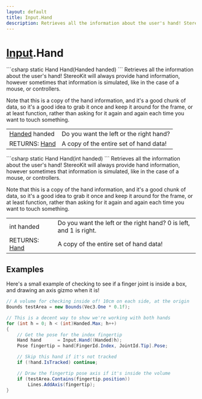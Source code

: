 ```yaml
---
layout: default
title: Input.Hand
description: Retrieves all the information about the user's hand! StereoKit will always provide hand information, however sometimes that information is simulated, like in the case of a mouse, or controllers.  Note that this is a copy of the hand information, and it's a good chunk of data, so it's a good idea to grab it once and keep it around for the frame, or at least function, rather than asking for it again and again each time you want to touch something.
---
```

# [Input]({{site.url}}/Pages/StereoKit/Input.html).Hand

<div class='signature' markdown='1'>
```csharp
static Hand Hand(Handed handed)
```
Retrieves all the information about the user's hand!
StereoKit will always provide hand information, however sometimes
that information is simulated, like in the case of a mouse, or
controllers.

Note that this is a copy of the hand information, and it's a good
chunk of data, so it's a good idea to grab it once and keep it
around for the frame, or at least function, rather than asking
for it again and again each time you want to touch something.
</div>

|  |  |
|--|--|
|[Handed]({{site.url}}/Pages/StereoKit/Handed.html) handed|Do you want the left or the right hand?|
|RETURNS: [Hand]({{site.url}}/Pages/StereoKit/Hand.html)|A copy of the entire set of hand data!|

<div class='signature' markdown='1'>
```csharp
static Hand Hand(int handed)
```
Retrieves all the information about the user's hand!
StereoKit will always provide hand information, however sometimes
that information is simulated, like in the case of a mouse, or
controllers.

Note that this is a copy of the hand information, and it's a good
chunk of data, so it's a good idea to grab it once and keep it
around for the frame, or at least function, rather than asking
for it again and again each time you want to touch something.
</div>

|  |  |
|--|--|
|int handed|Do you want the left or the right hand? 0 is             left, and 1 is right.|
|RETURNS: [Hand]({{site.url}}/Pages/StereoKit/Hand.html)|A copy of the entire set of hand data!|





## Examples

Here's a small example of checking to see if a finger joint is inside
a box, and drawing an axis gizmo when it is!
```csharp
// A volume for checking inside of! 10cm on each side, at the origin
Bounds testArea = new Bounds(Vec3.One * 0.1f);

// This is a decent way to show we're working with both hands
for (int h = 0; h < (int)Handed.Max; h++)
{
	// Get the pose for the index fingertip
	Hand hand      = Input.Hand((Handed)h);
	Pose fingertip = hand[FingerId.Index, JointId.Tip].Pose;

	// Skip this hand if it's not tracked
	if (!hand.IsTracked) continue;

	// Draw the fingertip pose axis if it's inside the volume
	if (testArea.Contains(fingertip.position))
		Lines.AddAxis(fingertip);
}
```

